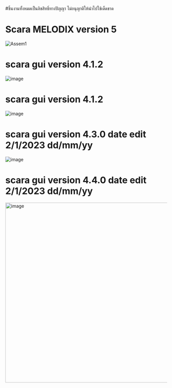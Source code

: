 #ชิ้นงานทั้งหมดเป็นลิขสิทธิ์ทางปัญญา ไม่อนุญาติให้นำไปใช้เด็ดขาด
# Scara MELODIX version 5


![Assem1](https://user-images.githubusercontent.com/63534193/213231781-907f7534-3b96-4bf9-8e98-4dd41d708e43.PNG)

# scara gui version 4.1.2

![image](https://user-images.githubusercontent.com/63534193/210099250-5d8d8bdf-53a4-4051-ada0-e08a666ec536.png)


# scara gui version 4.1.2

![image](https://user-images.githubusercontent.com/63534193/210138972-a7adcb5a-31a4-417a-9be3-9442e83397fa.png)

# scara gui version 4.3.0 date edit 2/1/2023 dd/mm/yy

![image](https://user-images.githubusercontent.com/63534193/210181165-47d5684e-f1de-4f40-a3d7-0bd1d09a5f5a.png)

# scara gui version 4.4.0 date edit 2/1/2023 dd/mm/yy

<img width="561" alt="image" src="https://user-images.githubusercontent.com/63534193/211058729-2e8c4080-d80a-49d3-85f4-b92aec094d38.png">
